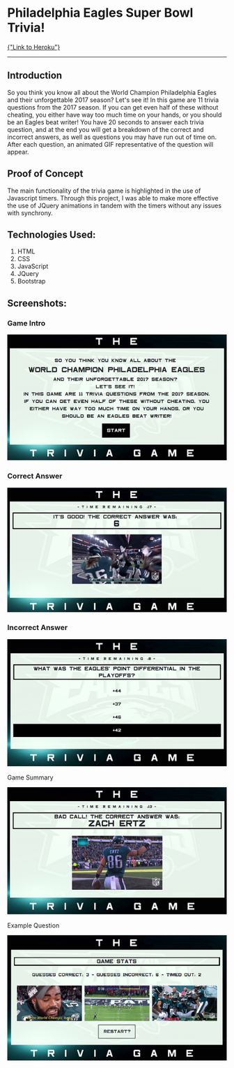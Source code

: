 # Philadelphia Eagles Super Bowl Trivia!

[{"Link to Heroku"}](http://url/a.png)

---

## Introduction

So you think you know all about the World Champion Philadelphia Eagles and their unforgettable 2017 season? Let's see it! In this game are 11 trivia questions from the 2017 season. If you can get even half of these without cheating, you either have way too much time on your hands, or you should be an Eagles beat writer! You have 20 seconds to answer each trivia question, and at the end you will get a breakdown of the correct and incorrect answers, as well as questions you may have run out of time on. After each question, an animated GIF representative of the question will appear.

## Proof of Concept

The main functionality of the trivia game is highlighted in the use of Javascript timers. Through this project, I was able to make more effective the use of JQuery animations in tandem with the timers without any issues with synchrony.

## Technologies Used:
1. HTML
2. CSS
3. JavaScript
4. JQuery
5. Bootstrap

## Screenshots:

### Game Intro
![{Alt}](assets/images/screenshot4.png)

### Correct Answer
![{Alt}](assets/images/screenshot5.png)

### Incorrect Answer

![{Alt}](assets/images/screenshot1.png)

Game Summary

![{Alt}](assets/images/screenshot2.png)

Example Question

![{Alt}](assets/images/screenshot3.png)